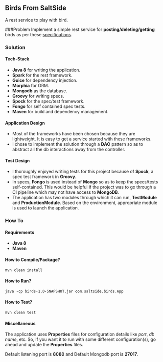 ## Birds From SaltSide
A rest service to play with bird.

###Problem
Implement a simple rest service for **posting/deleting/getting** birds as per these [specifications](https://gist.github.com/sebdah/265f4255cb302c80abd4).

### Solution
#### Tech-Stack
* **Java 8** for writing the application.
* **Spark** for the rest framework.
* **Guice** for dependency injection.
* **Morphia** for ORM.
* **Mongodb** as the database.
* **Groovy** for writing specs.
* **Spock** for the spec/test framework.
* **Fongo** for self contained spec tests.
* **Maven** for build and dependency management.

#### Application Design
* Most of the frameworks have been chosen because they are lightweight. It is easy to get a service started with these frameworks.
* I chose to implement the solution through a **DAO** pattern so as to abstract all the db interactions away from the controller.
 
#### Test Design
* I thoroughly enjoyed writing tests for this project because of **Spock**, a spec test framework in **Groovy**.
* In specs, **Fongo** is used instead of **Mongo** so as to keep the specs/tests self-contained. This would be helpful if the project was to go through a CI pipeline which may not have access to **MongoDB**.
* The application has two modules through which it can run, **TestModule** and **ProductionModule**. Based on the environment, appropriate module is used to launch the application.

### How To

#### Requirements
* **Java 8**
* **Maven**

#### How to Compile/Package?
```
mvn clean install
``` 
 
#### How to Run?
```
java -cp birds-1.0-SNAPSHOT.jar com.saltside.birds.App
```  

#### How to Test?
```
mvn clean test
```

#### Miscellaneous
The application uses **Properties** files for configuration details like *port*, *db name*, etc. So, if you want it to run with some different configuration(s), go ahead and update the **Properties** files.   

Default listening port is **8080** and Default Mongodb port is **27017**.
